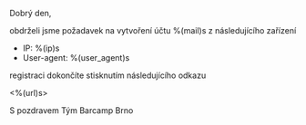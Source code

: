 Dobrý den,

obdrželi jsme požadavek na vytvoření účtu %(mail)s z následujícího zařízení
 * IP: %(ip)s
 * User-agent: %(user_agent)s

registraci dokončíte stisknutím následujícího odkazu

<%(url)s>

S pozdravem
Tým Barcamp Brno